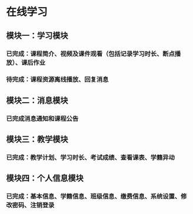 # 在线学习
## 模块一：学习模块
### 已完成：课程简介、视频及课件观看（包括记录学习时长、断点播放）、课后作业
### 待完成：课程资源离线播放、回复消息

## 模块二：消息模块
### 已完成消息通知和课程公告

## 模块三：教学模块
### 已完成：教学计划、学习时长、考试成绩、查看课表、学籍异动

## 模块四：个人信息模块
### 已完成：基本信息、学籍信息、班级信息、缴费信息、系统设置、修改密码、注销登录
